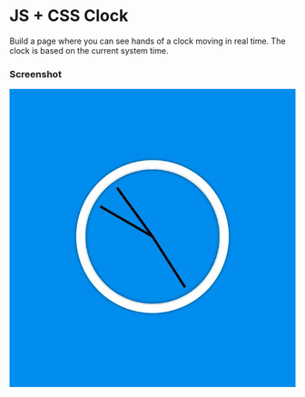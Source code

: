 # JS + CSS Clock
Build a page where you can see hands of a clock moving in real time. The clock is based on the current system time.

### Screenshot
![screenshot](screenshot.JPG)